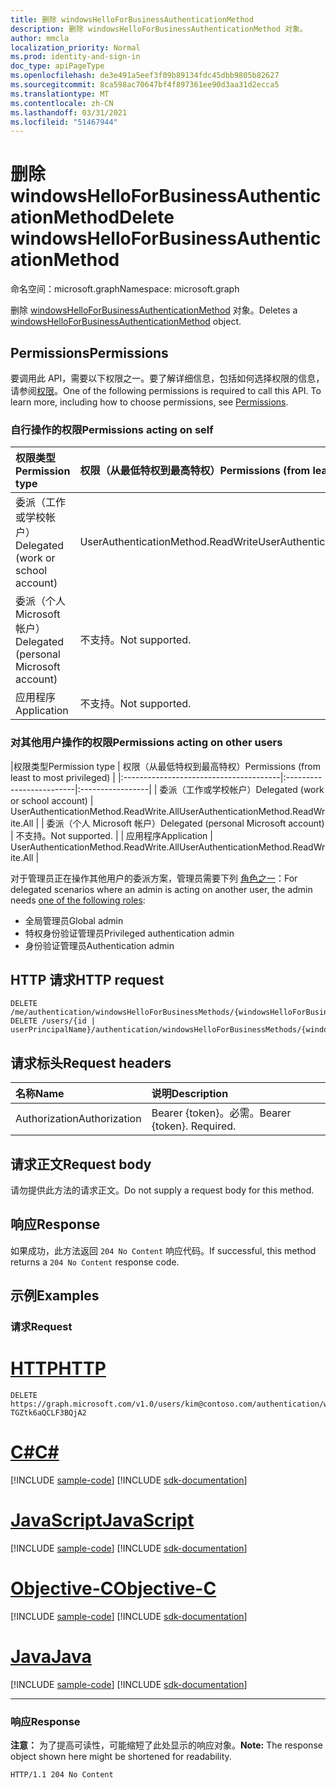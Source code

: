 ```yaml
---
title: 删除 windowsHelloForBusinessAuthenticationMethod
description: 删除 windowsHelloForBusinessAuthenticationMethod 对象。
author: mmcla
localization_priority: Normal
ms.prod: identity-and-sign-in
doc_type: apiPageType
ms.openlocfilehash: de3e491a5eef3f09b89134fdc45dbb9805b82627
ms.sourcegitcommit: 8ca598ac70647bf4f897361ee90d3aa31d2ecca5
ms.translationtype: MT
ms.contentlocale: zh-CN
ms.lasthandoff: 03/31/2021
ms.locfileid: "51467944"
---
```

# <a name="delete-windowshelloforbusinessauthenticationmethod"></a><span data-ttu-id="b1e1c-103">删除 windowsHelloForBusinessAuthenticationMethod</span><span class="sxs-lookup"><span data-stu-id="b1e1c-103">Delete windowsHelloForBusinessAuthenticationMethod</span></span>
<span data-ttu-id="b1e1c-104">命名空间：microsoft.graph</span><span class="sxs-lookup"><span data-stu-id="b1e1c-104">Namespace: microsoft.graph</span></span>

<span data-ttu-id="b1e1c-105">删除 [windowsHelloForBusinessAuthenticationMethod](../resources/windowshelloforbusinessauthenticationmethod.md) 对象。</span><span class="sxs-lookup"><span data-stu-id="b1e1c-105">Deletes a [windowsHelloForBusinessAuthenticationMethod](../resources/windowshelloforbusinessauthenticationmethod.md) object.</span></span>

## <a name="permissions"></a><span data-ttu-id="b1e1c-106">Permissions</span><span class="sxs-lookup"><span data-stu-id="b1e1c-106">Permissions</span></span>

<span data-ttu-id="b1e1c-p101">要调用此 API，需要以下权限之一。要了解详细信息，包括如何选择权限的信息，请参阅[权限](/graph/permissions-reference)。</span><span class="sxs-lookup"><span data-stu-id="b1e1c-p101">One of the following permissions is required to call this API. To learn more, including how to choose permissions, see [Permissions](/graph/permissions-reference).</span></span>

### <a name="permissions-acting-on-self"></a><span data-ttu-id="b1e1c-109">自行操作的权限</span><span class="sxs-lookup"><span data-stu-id="b1e1c-109">Permissions acting on self</span></span>

|<span data-ttu-id="b1e1c-110">权限类型</span><span class="sxs-lookup"><span data-stu-id="b1e1c-110">Permission type</span></span>      | <span data-ttu-id="b1e1c-111">权限（从最低特权到最高特权）</span><span class="sxs-lookup"><span data-stu-id="b1e1c-111">Permissions (from least to most privileged)</span></span>              |
|:---------------------------------------|:-------------------------|
| <span data-ttu-id="b1e1c-112">委派（工作或学校帐户）</span><span class="sxs-lookup"><span data-stu-id="b1e1c-112">Delegated (work or school account)</span></span>     | <span data-ttu-id="b1e1c-113">UserAuthenticationMethod.ReadWrite</span><span class="sxs-lookup"><span data-stu-id="b1e1c-113">UserAuthenticationMethod.ReadWrite</span></span> |
| <span data-ttu-id="b1e1c-114">委派（个人 Microsoft 帐户）</span><span class="sxs-lookup"><span data-stu-id="b1e1c-114">Delegated (personal Microsoft account)</span></span> | <span data-ttu-id="b1e1c-115">不支持。</span><span class="sxs-lookup"><span data-stu-id="b1e1c-115">Not supported.</span></span> |
| <span data-ttu-id="b1e1c-116">应用程序</span><span class="sxs-lookup"><span data-stu-id="b1e1c-116">Application</span></span>                            | <span data-ttu-id="b1e1c-117">不支持。</span><span class="sxs-lookup"><span data-stu-id="b1e1c-117">Not supported.</span></span> |

### <a name="permissions-acting-on-other-users"></a><span data-ttu-id="b1e1c-118">对其他用户操作的权限</span><span class="sxs-lookup"><span data-stu-id="b1e1c-118">Permissions acting on other users</span></span>

|<span data-ttu-id="b1e1c-119">权限类型</span><span class="sxs-lookup"><span data-stu-id="b1e1c-119">Permission type</span></span>      | <span data-ttu-id="b1e1c-120">权限（从最低特权到最高特权）</span><span class="sxs-lookup"><span data-stu-id="b1e1c-120">Permissions (from least to most privileged)</span></span>              |
|:---------------------------------------|:-------------------------|:-----------------|
| <span data-ttu-id="b1e1c-121">委派（工作或学校帐户）</span><span class="sxs-lookup"><span data-stu-id="b1e1c-121">Delegated (work or school account)</span></span>     | <span data-ttu-id="b1e1c-122">UserAuthenticationMethod.ReadWrite.All</span><span class="sxs-lookup"><span data-stu-id="b1e1c-122">UserAuthenticationMethod.ReadWrite.All</span></span> |
| <span data-ttu-id="b1e1c-123">委派（个人 Microsoft 帐户）</span><span class="sxs-lookup"><span data-stu-id="b1e1c-123">Delegated (personal Microsoft account)</span></span> | <span data-ttu-id="b1e1c-124">不支持。</span><span class="sxs-lookup"><span data-stu-id="b1e1c-124">Not supported.</span></span> |
| <span data-ttu-id="b1e1c-125">应用程序</span><span class="sxs-lookup"><span data-stu-id="b1e1c-125">Application</span></span>                            | <span data-ttu-id="b1e1c-126">UserAuthenticationMethod.ReadWrite.All</span><span class="sxs-lookup"><span data-stu-id="b1e1c-126">UserAuthenticationMethod.ReadWrite.All</span></span> |

<span data-ttu-id="b1e1c-127">对于管理员正在操作其他用户的委派方案，管理员需要下列 [角色之一](/azure/active-directory/users-groups-roles/directory-assign-admin-roles#available-roles)：</span><span class="sxs-lookup"><span data-stu-id="b1e1c-127">For delegated scenarios where an admin is acting on another user, the admin needs [one of the following roles](/azure/active-directory/users-groups-roles/directory-assign-admin-roles#available-roles):</span></span>
* <span data-ttu-id="b1e1c-128">全局管理员</span><span class="sxs-lookup"><span data-stu-id="b1e1c-128">Global admin</span></span>
* <span data-ttu-id="b1e1c-129">特权身份验证管理员</span><span class="sxs-lookup"><span data-stu-id="b1e1c-129">Privileged authentication admin</span></span>
* <span data-ttu-id="b1e1c-130">身份验证管理员</span><span class="sxs-lookup"><span data-stu-id="b1e1c-130">Authentication admin</span></span>

## <a name="http-request"></a><span data-ttu-id="b1e1c-131">HTTP 请求</span><span class="sxs-lookup"><span data-stu-id="b1e1c-131">HTTP request</span></span>

<!-- {
  "blockType": "ignored"
}
-->
``` http
DELETE /me/authentication/windowsHelloForBusinessMethods/{windowsHelloForBusinessAuthenticationMethodId}
DELETE /users/{id | userPrincipalName}/authentication/windowsHelloForBusinessMethods/{windowsHelloForBusinessAuthenticationMethodId}
```

## <a name="request-headers"></a><span data-ttu-id="b1e1c-132">请求标头</span><span class="sxs-lookup"><span data-stu-id="b1e1c-132">Request headers</span></span>
|<span data-ttu-id="b1e1c-133">名称</span><span class="sxs-lookup"><span data-stu-id="b1e1c-133">Name</span></span>|<span data-ttu-id="b1e1c-134">说明</span><span class="sxs-lookup"><span data-stu-id="b1e1c-134">Description</span></span>|
|:---|:---|
|<span data-ttu-id="b1e1c-135">Authorization</span><span class="sxs-lookup"><span data-stu-id="b1e1c-135">Authorization</span></span>|<span data-ttu-id="b1e1c-p102">Bearer {token}。必需。</span><span class="sxs-lookup"><span data-stu-id="b1e1c-p102">Bearer {token}. Required.</span></span>|

## <a name="request-body"></a><span data-ttu-id="b1e1c-138">请求正文</span><span class="sxs-lookup"><span data-stu-id="b1e1c-138">Request body</span></span>
<span data-ttu-id="b1e1c-139">请勿提供此方法的请求正文。</span><span class="sxs-lookup"><span data-stu-id="b1e1c-139">Do not supply a request body for this method.</span></span>

## <a name="response"></a><span data-ttu-id="b1e1c-140">响应</span><span class="sxs-lookup"><span data-stu-id="b1e1c-140">Response</span></span>

<span data-ttu-id="b1e1c-141">如果成功，此方法返回 `204 No Content` 响应代码。</span><span class="sxs-lookup"><span data-stu-id="b1e1c-141">If successful, this method returns a `204 No Content` response code.</span></span>

## <a name="examples"></a><span data-ttu-id="b1e1c-142">示例</span><span class="sxs-lookup"><span data-stu-id="b1e1c-142">Examples</span></span>

### <a name="request"></a><span data-ttu-id="b1e1c-143">请求</span><span class="sxs-lookup"><span data-stu-id="b1e1c-143">Request</span></span>

# <a name="http"></a>[<span data-ttu-id="b1e1c-144">HTTP</span><span class="sxs-lookup"><span data-stu-id="b1e1c-144">HTTP</span></span>](#tab/http)
<!-- {
  "blockType": "request",
  "name": "delete_windowshelloforbusinessauthenticationmethod"
}
-->
``` http
DELETE https://graph.microsoft.com/v1.0/users/kim@contoso.com/authentication/windowsHelloForBusinessMethods/_jpuR-TGZtk6aQCLF3BQjA2
```
# <a name="c"></a>[<span data-ttu-id="b1e1c-145">C#</span><span class="sxs-lookup"><span data-stu-id="b1e1c-145">C#</span></span>](#tab/csharp)
[!INCLUDE [sample-code](../includes/snippets/csharp/delete-windowshelloforbusinessauthenticationmethod-csharp-snippets.md)]
[!INCLUDE [sdk-documentation](../includes/snippets/snippets-sdk-documentation-link.md)]

# <a name="javascript"></a>[<span data-ttu-id="b1e1c-146">JavaScript</span><span class="sxs-lookup"><span data-stu-id="b1e1c-146">JavaScript</span></span>](#tab/javascript)
[!INCLUDE [sample-code](../includes/snippets/javascript/delete-windowshelloforbusinessauthenticationmethod-javascript-snippets.md)]
[!INCLUDE [sdk-documentation](../includes/snippets/snippets-sdk-documentation-link.md)]

# <a name="objective-c"></a>[<span data-ttu-id="b1e1c-147">Objective-C</span><span class="sxs-lookup"><span data-stu-id="b1e1c-147">Objective-C</span></span>](#tab/objc)
[!INCLUDE [sample-code](../includes/snippets/objc/delete-windowshelloforbusinessauthenticationmethod-objc-snippets.md)]
[!INCLUDE [sdk-documentation](../includes/snippets/snippets-sdk-documentation-link.md)]

# <a name="java"></a>[<span data-ttu-id="b1e1c-148">Java</span><span class="sxs-lookup"><span data-stu-id="b1e1c-148">Java</span></span>](#tab/java)
[!INCLUDE [sample-code](../includes/snippets/java/delete-windowshelloforbusinessauthenticationmethod-java-snippets.md)]
[!INCLUDE [sdk-documentation](../includes/snippets/snippets-sdk-documentation-link.md)]

---



### <a name="response"></a><span data-ttu-id="b1e1c-149">响应</span><span class="sxs-lookup"><span data-stu-id="b1e1c-149">Response</span></span>
<span data-ttu-id="b1e1c-150">**注意：** 为了提高可读性，可能缩短了此处显示的响应对象。</span><span class="sxs-lookup"><span data-stu-id="b1e1c-150">**Note:** The response object shown here might be shortened for readability.</span></span>
<!-- {
  "blockType": "response",
  "truncated": true
}
-->
``` http
HTTP/1.1 204 No Content
```

